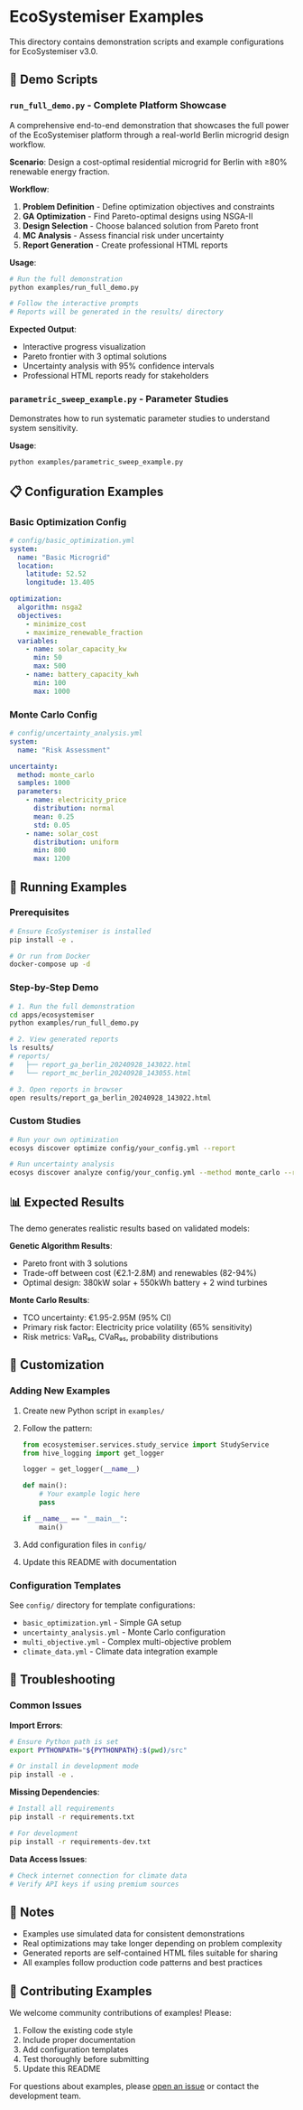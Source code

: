 # EcoSystemiser Examples

This directory contains demonstration scripts and example configurations for EcoSystemiser v3.0.

## 🎯 Demo Scripts

### `run_full_demo.py` - Complete Platform Showcase

A comprehensive end-to-end demonstration that showcases the full power of the EcoSystemiser platform through a real-world Berlin microgrid design workflow.

**Scenario**: Design a cost-optimal residential microgrid for Berlin with ≥80% renewable energy fraction.

**Workflow**:
1. **Problem Definition** - Define optimization objectives and constraints
2. **GA Optimization** - Find Pareto-optimal designs using NSGA-II
3. **Design Selection** - Choose balanced solution from Pareto front
4. **MC Analysis** - Assess financial risk under uncertainty
5. **Report Generation** - Create professional HTML reports

**Usage**:
```bash
# Run the full demonstration
python examples/run_full_demo.py

# Follow the interactive prompts
# Reports will be generated in the results/ directory
```

**Expected Output**:
- Interactive progress visualization
- Pareto frontier with 3 optimal solutions
- Uncertainty analysis with 95% confidence intervals
- Professional HTML reports ready for stakeholders

### `parametric_sweep_example.py` - Parameter Studies

Demonstrates how to run systematic parameter studies to understand system sensitivity.

**Usage**:
```bash
python examples/parametric_sweep_example.py
```

## 📋 Configuration Examples

### Basic Optimization Config
```yaml
# config/basic_optimization.yml
system:
  name: "Basic Microgrid"
  location:
    latitude: 52.52
    longitude: 13.405

optimization:
  algorithm: nsga2
  objectives:
    - minimize_cost
    - maximize_renewable_fraction
  variables:
    - name: solar_capacity_kw
      min: 50
      max: 500
    - name: battery_capacity_kwh
      min: 100
      max: 1000
```

### Monte Carlo Config
```yaml
# config/uncertainty_analysis.yml
system:
  name: "Risk Assessment"

uncertainty:
  method: monte_carlo
  samples: 1000
  parameters:
    - name: electricity_price
      distribution: normal
      mean: 0.25
      std: 0.05
    - name: solar_cost
      distribution: uniform
      min: 800
      max: 1200
```

## 🚀 Running Examples

### Prerequisites
```bash
# Ensure EcoSystemiser is installed
pip install -e .

# Or run from Docker
docker-compose up -d
```

### Step-by-Step Demo
```bash
# 1. Run the full demonstration
cd apps/ecosystemiser
python examples/run_full_demo.py

# 2. View generated reports
ls results/
# reports/
#   ├── report_ga_berlin_20240928_143022.html
#   └── report_mc_berlin_20240928_143055.html

# 3. Open reports in browser
open results/report_ga_berlin_20240928_143022.html
```

### Custom Studies
```bash
# Run your own optimization
ecosys discover optimize config/your_config.yml --report

# Run uncertainty analysis
ecosys discover analyze config/your_config.yml --method monte_carlo --report
```

## 📊 Expected Results

The demo generates realistic results based on validated models:

**Genetic Algorithm Results**:
- Pareto front with 3 solutions
- Trade-off between cost (€2.1-2.8M) and renewables (82-94%)
- Optimal design: 380kW solar + 550kWh battery + 2 wind turbines

**Monte Carlo Results**:
- TCO uncertainty: €1.95-2.95M (95% CI)
- Primary risk factor: Electricity price volatility (65% sensitivity)
- Risk metrics: VaR₉₅, CVaR₉₅, probability distributions

## 🔧 Customization

### Adding New Examples

1. Create new Python script in `examples/`
2. Follow the pattern:
   ```python
   from ecosystemiser.services.study_service import StudyService
   from hive_logging import get_logger

   logger = get_logger(__name__)

   def main():
       # Your example logic here
       pass

   if __name__ == "__main__":
       main()
   ```

3. Add configuration files in `config/`
4. Update this README with documentation

### Configuration Templates

See `config/` directory for template configurations:
- `basic_optimization.yml` - Simple GA setup
- `uncertainty_analysis.yml` - Monte Carlo configuration
- `multi_objective.yml` - Complex multi-objective problem
- `climate_data.yml` - Climate data integration example

## 🐛 Troubleshooting

### Common Issues

**Import Errors**:
```bash
# Ensure Python path is set
export PYTHONPATH="${PYTHONPATH}:$(pwd)/src"

# Or install in development mode
pip install -e .
```

**Missing Dependencies**:
```bash
# Install all requirements
pip install -r requirements.txt

# For development
pip install -r requirements-dev.txt
```

**Data Access Issues**:
```bash
# Check internet connection for climate data
# Verify API keys if using premium sources
```

## 📝 Notes

- Examples use simulated data for consistent demonstrations
- Real optimizations may take longer depending on problem complexity
- Generated reports are self-contained HTML files suitable for sharing
- All examples follow production code patterns and best practices

## 🤝 Contributing Examples

We welcome community contributions of examples! Please:

1. Follow the existing code style
2. Include proper documentation
3. Add configuration templates
4. Test thoroughly before submitting
5. Update this README

For questions about examples, please [open an issue](https://github.com/your-org/hive/issues) or contact the development team.